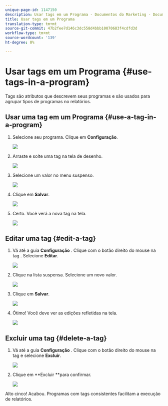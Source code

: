 ```yaml
---
unique-page-id: 1147150
description: Usar tags em um Programa - Documentos do Marketing - Documentação do produto
title: Usar tags em um Programa
translation-type: tm+mt
source-git-commit: 47b2fee7d146c3dc558d4bbb10070683f4cdfd3d
workflow-type: tm+mt
source-wordcount: '139'
ht-degree: 0%

---
```



# Usar tags em um Programa {#use-tags-in-a-program}

Tags são atributos que descrevem seus programas e são usados para agrupar tipos de programas no relatórios.

## Usar uma tag em um Programa {#use-a-tag-in-a-program}

1. Selecione seu programa. Clique em **Configuração**.

   ![](assets/image2014-9-23-15-3a45-3a0.png)

1. Arraste e solte uma tag na tela de desenho.

   ![](assets/image2014-9-23-15-3a45-3a13.png)

1. Selecione um valor no menu suspenso.

   ![](assets/image2014-9-23-15-3a45-3a30.png)

1. Clique em **Salvar**.

   ![](assets/image2014-9-23-15-3a45-3a36.png)

1. Certo. Você verá a nova tag na tela.

   ![](assets/image2014-9-23-15-3a45-3a47.png)

## Editar uma tag {#edit-a-tag}

1. Vá até a guia **Configuração** . Clique com o botão direito do mouse na tag . Selecione **Editar**.

   ![](assets/image2014-9-23-15-3a45-3a53.png)

1. Clique na lista suspensa. Selecione um novo valor.

   ![](assets/image2014-9-23-15-3a46-3a12.png)

1. Clique em **Salvar**.

   ![](assets/image2014-9-23-15-3a46-3a25.png)

1. Ótimo! Você deve ver as edições refletidas na tela.

   ![](assets/image2014-9-23-15-3a46-3a35.png)

## Excluir uma tag  {#delete-a-tag}

1. Vá até a guia **Configuração** . Clique com o botão direito do mouse na tag e selecione **Excluir**.

   ![](assets/image2014-9-23-15-3a46-3a55.png)

1. Clique em **Excluir **para confirmar.

   ![](assets/image2014-9-23-15-3a47-3a8.png)

Alto cinco! Acabou. Programas com tags consistentes facilitam a execução de relatórios.
